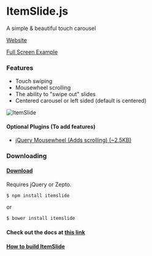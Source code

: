 # ItemSlide.js

A simple & beautiful touch carousel

[Website](https://itemslide.org/)

[Full Screen Example](https://itemslide.org/examples/fullscreen_navigation/)

### Features
- Touch swiping
- Mousewheel scrolling
- The ability to "swipe out" slides
- Centered carousel or left sided (default is centered)


![ItemSlide](https://raw.github.com/nir9/itemslide/master/website-src/img/image.jpg)


#### Optional Plugins (To add features)
- [jQuery Mousewheel (Adds scrolling) (~2.5KB)](https://cdnjs.cloudflare.com/ajax/libs/jquery-mousewheel/3.1.13/jquery.mousewheel.js)



### Downloading

#### [Download](https://itemslide.org/dist/itemslide.min.js)

Requires jQuery or Zepto.

```bash
$ npm install itemslide
```
or
```bash
$ bower install itemslide
```

#### Check out the docs at [this link](https://itemslide.org/docs)

#### [How to build ItemSlide](https://github.com/nir9/itemslide/blob/master/CONTRIBUTING.md)

